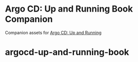 # Argo CD: Up and Running Book Companion

Companion assets for [Argo CD: Up and Running](https://www.oreilly.com/library/view/argo-cd-up/9781098141998/)
# argocd-up-and-running-book
